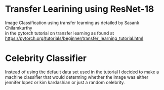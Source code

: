 # Transfer Learining using ResNet-18
Image Classification using transfer learning as detailed by Sasank Chilamkurthy   
in the pytorch tutorial on transfer learning   as found at 
https://pytorch.org/tutorials/beginner/transfer_learning_tutorial.html

# Celebrity Classifier
Instead of using the default data set used in the tutorial I decided to make a
machine classifier that would determing whether the image was either jennifer lopez
or kim kardashian or just a  random celebrity. 

